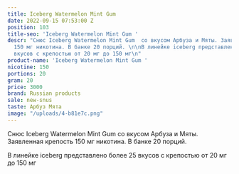 ```yaml
---
title: Iceberg Watermelon Mint Gum
date: 2022-09-15 07:53:00 Z
position: 103
title-seo: 'Iceberg Watermelon Mint Gum '
descr: "Снюс Iceberg Watermelon Mint Gum  со вкусом Арбуза и Мяты. Заявленная крепость
  150 мг никотина. В банке 20 порций. \n\nВ линейке iceberg представлено более 25
  вкусов с крепостью от 20 мг до 150 мг\n"
product-name: 'Iceberg Watermelon Mint Gum '
nicotine: 150
portions: 20
gram: 20
price: 3000
brand: Russian products
sale: new-snus
taste: Арбуз Мята
image: "/uploads/4-b81e7c.png"
---
```


Снюс Iceberg Watermelon Mint Gum  со вкусом Арбуза и Мяты. Заявленная крепость 150 мг никотина. В банке 20 порций. 

В линейке iceberg представлено более 25 вкусов с крепостью от 20 мг до 150 мг
